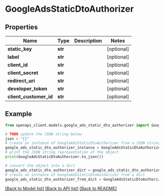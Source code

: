 # GoogleAdsStaticDtoAuthorizer


## Properties

Name | Type | Description | Notes
------------ | ------------- | ------------- | -------------
**static_key** | **str** |  | [optional] 
**label** | **str** |  | [optional] 
**client_id** | **str** |  | [optional] 
**client_secret** | **str** |  | [optional] 
**redirect_uri** | **str** |  | [optional] 
**developer_token** | **str** |  | [optional] 
**client_customer_id** | **str** |  | [optional] 

## Example

```python
from openapi_client.models.google_ads_static_dto_authorizer import GoogleAdsStaticDtoAuthorizer

# TODO update the JSON string below
json = "{}"
# create an instance of GoogleAdsStaticDtoAuthorizer from a JSON string
google_ads_static_dto_authorizer_instance = GoogleAdsStaticDtoAuthorizer.from_json(json)
# print the JSON string representation of the object
print(GoogleAdsStaticDtoAuthorizer.to_json())

# convert the object into a dict
google_ads_static_dto_authorizer_dict = google_ads_static_dto_authorizer_instance.to_dict()
# create an instance of GoogleAdsStaticDtoAuthorizer from a dict
google_ads_static_dto_authorizer_from_dict = GoogleAdsStaticDtoAuthorizer.from_dict(google_ads_static_dto_authorizer_dict)
```
[[Back to Model list]](../README.md#documentation-for-models) [[Back to API list]](../README.md#documentation-for-api-endpoints) [[Back to README]](../README.md)


